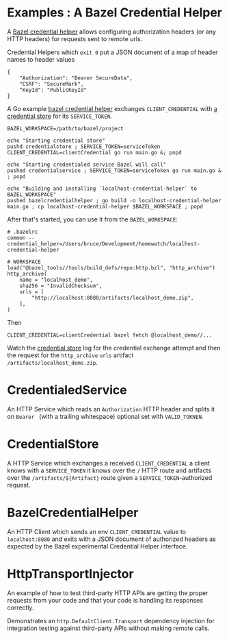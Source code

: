 # Examples : A Bazel Credential Helper

A [Bazel credential helper](https://blog.engflow.com/2023/10/09/configuring-bazels-credential-helper/) allows configuring authorization headers (or any HTTP headers) for requests sent to remote urls.

Credential Helpers which `exit 0` put a JSON document of a map of header names to header values
```
{
    "Authorization": "Bearer SecureData",
    "CSRF": "SecureMark",
    "KeyId": "PublicKeyId"
}
```

A Go example [bazel credential helper](./bazelcredentialhelper/) exchanges `CLIENT_CREDENTIAL` with [a credential store](./credentialstore/) for its `SERVICE_TOKEN`.

```
BAZEL_WORKSPACE=/path/to/bazel/project

echo "Starting credential store"
pushd credentialstore ; SERVICE_TOKEN=serviceToken CLIENT_CREDENTIAL=clientCredential go run main.go &; popd

echo "Starting credentialed service Bazel will call"
pushed credentialservice ; SERVICE_TOKEN=serviceToken go run main.go & ; popd

echo "Building and installing `localhost-credential-helper` to BAZEL_WORKSPACE"
pushed bazelcredentialhelper ; go build -o localhost-credential-helper main.go ; cp localhost-credential-helper $BAZEL_WORKSPACE ; popd

```

After that's started, you can use it from the `BAZEL_WORKSPACE`:

```
# .bazelrc
common --credential_helper=/Users/bruce/Development/homewatch/localhost-credential-helper

# WORKSPACE
load("@bazel_tools//tools/build_defs/repo:http.bzl", "http_archive")
http_archive(
    name = "localhost_demo",
    sha256 = "InvalidChecksum",
    urls = [
        "http://localhost:8080/artifacts/localhost_demo.zip",
    ],
)
```
Then
```
CLIENT_CREDENTIAL=clientCredential bazel fetch @localhost_demo//...
```

Watch the [credential store](./credentialstore/) log for the credential exchange attempt and then the request for the `http_archive` `urls` artifact `/artifacts/localhost_demo.zip`.

# CredentialedService

An HTTP Service which reads an `Authorization` HTTP header and splits it on `Bearer ` (with a trailing whitespace) optional set with `VALID_TOKNEN`.

# CredentialStore

A HTTP Service which exchanges a received `CLIENT_CREDENTIAL` a client knows with a `SERVICE_TOKEN` it knows over the `/` HTTP route and artifacts over the `/artifacts/${Artifact}` route given a `SERVICE_TOKEN`-authorized request.

# BazelCredentialHelper

An HTTP Client which sends an env `CLIENT_CREDENTIAL` value to `localhost:8080` and exits with a JSON document of authorized headers as expected by the Bazel experimental Credential Helper interface.

# HttpTransportInjector

An example of how to test third-party HTTP APIs are getting the proper requests from your code and that your code is handling its responses correctly.

Demonstrates an `http.DefaultClient.Transport` dependency injection for integration testing against third-party APIs without making remote calls.